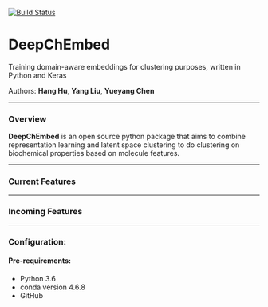 [![Build Status](https://travis-ci.org/chembed/DeepChEmbed.svg?branch=master)](https://travis-ci.org/chembed/DeepChEmbed)

# DeepChEmbed
Training domain-aware embeddings for clustering purposes, written in Python and Keras  

Authors: **Hang Hu**, **Yang Liu**, **Yueyang Chen**

----

### Overview  

__DeepChEmbed__ is an open source python package that aims to combine representation learning and latent space clustering to do clustering on biochemical properties based on molecule features.

----

### Current Features  

----

### Incoming Features

----

### Configuration:

#### Pre-requirements:

* Python 3.6
* conda version 4.6.8
* GitHub
